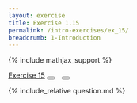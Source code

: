 ```yaml
---
layout: exercise
title: Exercise 1.15
permalink: /intro-exercises/ex_15/
breadcrumb: 1-Introduction
---
```


{% include mathjax_support %}

<div class="card">
<div class="card-header p-2">
<a href='#' class="p-2">Exercise 15</a>
<button type="button" class="btn btn-dark float-right" title="Solve this Exercise" onclick="solve('ex1.15');" href="#"><i id="ex1.15" class="fas fa-pen" style="color:white"></i></button>
<button type="button" class="btn btn-dark float-right" title="Edit this Question"  style="margin-left:10px; margin-right:10px;" onclick="upvote('ex1.15');" href="#"><i id="ex1.15" class="far fa-edit" style="color:white"></i></button>
</div>
<div class="card-body">
<p class="card-text">{% include_relative question.md %}</p>
</div>
</div>
<br>
